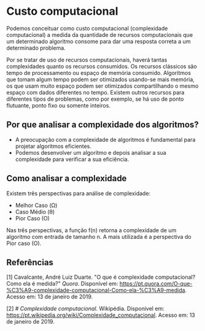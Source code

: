 ﻿# Custo computacional

Podemos conceituar como custo computacional (complexidade computacional) a medida da quantidade de recursos computacionais que um determinado algoritmo consome para dar uma resposta correta a um determinado problema. 

Por se tratar de uso de recursos computacionais, haverá tantas complexidades quanto os recursos consumidos. Os recursos clássicos são tempo de processamento ou espaço de memória consumido. Algoritmos que tomam algum tempo podem ser otimizados usando-se mais memória, os que usam muito espaço podem ser otimizados compartilhando o mesmo espaço com dados diferentes no tempo. Existem outros recursos para diferentes tipos de problemas, como por exemplo, se há uso de ponto flutuante, ponto fixo ou somente inteiros. 


## Por que analisar a complexidade dos algoritmos?

 - A preocupação com a complexidade de algoritmos é fundamental para projetar algoritmos eficientes. 
 - Podemos desenvolver um algoritmo e depois analisar a sua complexidade para verificar a sua eficiência. 

## Como analisar a complexidade

Existem três perspectivas para análise de complexidade:

 - Melhor Caso (Ω)
 -  Caso Médio (θ)
 -  Pior Caso (O)

Nas três perspectivas, a função f(n) retorna a
complexidade de um algoritmo com entrada de
tamanho n.
A mais utilizada é a perspectiva do Pior caso (O).

## Referências

 
[1] Cavalcante, André Luiz Duarte. "O que é complexidade computacional? Como ela é medida?" *Quora*. Disponível em: <https://pt.quora.com/O-que-%C3%A9-complexidade-computacional-Como-ela-%C3%A9-medida>. Acesso em: 13 de janeiro de 2019.

[2] *# Complexidade computacional*. Wikipédia. Disponível em: <https://pt.wikipedia.org/wiki/Complexidade_computacional>. Acesso em: 13 de janeiro de 2019.
